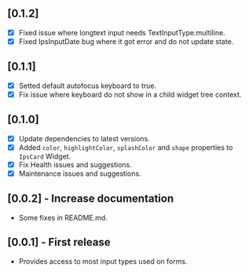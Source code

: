 ## [0.1.2]  

- [x] Fixed issue where longtext input needs TextInputType.multiline.
- [x] Fixed IpsInputDate bug where it got error and do not update state.

## [0.1.1]  

- [x] Setted default autofocus keyboard to true.
- [x] Fix issue where keyboard do not show in a child widget tree context.

## [0.1.0]  

- [x] Update dependencies to latest versions.
- [x] Added `color`, `highlightColor`, `splashColor` and `shape` properties to `IpsCard` Widget.
- [x] Fix Health issues and suggestions.
- [x] Maintenance issues and suggestions.

## [0.0.2] - Increase documentation

- Some fixes in README.md.

## [0.0.1] - First release

- Provides access to most input types used on forms.